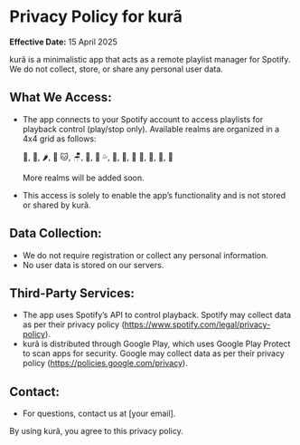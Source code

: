 # Privacy Policy for kurã

**Effective Date:** 15 April 2025

kurã is a minimalistic app that acts as a remote playlist manager for Spotify. We do not collect, store, or share any personal user data.

## What We Access:
- The app connects to your Spotify account to access playlists for playback control (play/stop only). Available realms are organized in a 4x4 grid as follows:

  🍜, 🥞, 🌶️, 👅
  🐱, 🪑, 🍈, 🍑
  💦, 🧠, 🥜, 🍍
  🥵, 🍆, 🍒, 🌽

  More realms will be added soon.
- This access is solely to enable the app’s functionality and is not stored or shared by kurã.

## Data Collection:
- We do not require registration or collect any personal information.
- No user data is stored on our servers.

## Third-Party Services:
- The app uses Spotify’s API to control playback. Spotify may collect data as per their privacy policy (https://www.spotify.com/legal/privacy-policy).
- kurã is distributed through Google Play, which uses Google Play Protect to scan apps for security. Google may collect data as per their privacy policy (https://policies.google.com/privacy).

## Contact:
- For questions, contact us at [your email].

By using kurã, you agree to this privacy policy.
